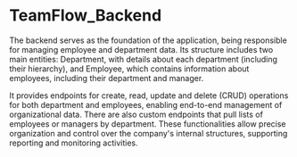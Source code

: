 # TeamFlow_Backend

The backend serves as the foundation of the application, being responsible for managing employee and department data. Its structure includes two main entities: Department, with details about each department (including their hierarchy), and Employee, which contains information about employees, including their department and manager.

It provides endpoints for create, read, update and delete (CRUD) operations for both department and employees, enabling end-to-end management of organizational data. There are also custom endpoints that pull lists of employees or managers by department. These functionalities allow precise organization and control over the company's internal structures, supporting reporting and monitoring activities.
